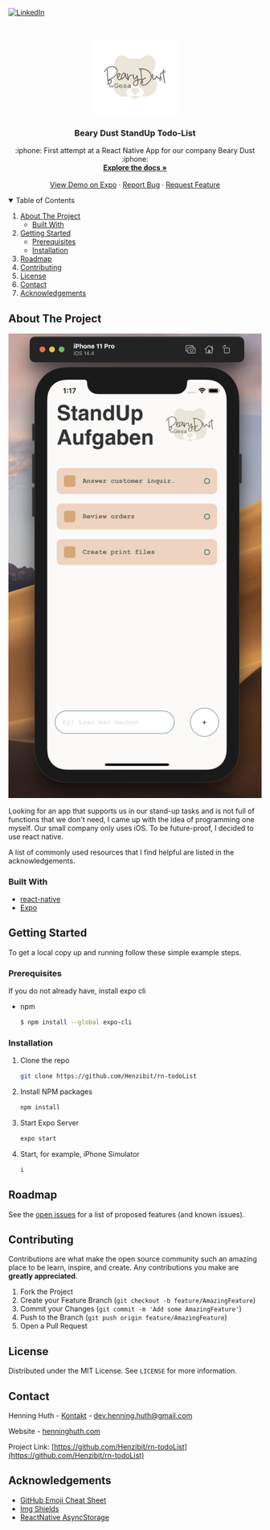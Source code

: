 <!--
*** Thanks for checking out the Best-README-Template. If you have a suggestion
*** that would make this better, please fork the repo and create a pull request
*** or simply open an issue with the tag "enhancement".
*** Thanks again! Now go create something AMAZING! :D
-->



<!-- PROJECT SHIELDS -->
<!--
*** I'm using markdown "reference style" links for readability.
*** Reference links are enclosed in brackets [ ] instead of parentheses ( ).
*** See the bottom of this document for the declaration of the reference variables
*** for contributors-url, forks-url, etc. This is an optional, concise syntax you may use.
*** https://www.markdownguide.org/basic-syntax/#reference-style-links
-->

[![LinkedIn][linkedin-shield]][linkedin-url]



<!-- PROJECT LOGO -->
<br />
<p align="center">
  <a href="https://bearydust.de">
    <img src="assets/bearydust-logo-bear-with-text.png" alt="Logo" width="auto" height="150">
  </a>

  <h3 align="center">Beary Dust StandUp Todo-List</h3>

  <p align="center">
    :iphone: First attempt at a React Native App for our company Beary Dust :iphone:
    <br />
    <a href="https://github.com/Henzibit/rn-todoList"><strong>Explore the docs »</strong></a>
    <br />
    <br />
    <a href="https://github.com/Henzibit/rn-todoList">View Demo on Expo</a>
    ·
    <a href="https://github.com/Henzibit/rn-todoList/issues">Report Bug</a>
    ·
    <a href="https://github.com/Henzibit/rn-todoList/issues">Request Feature</a>
  </p>
</p>



<!-- TABLE OF CONTENTS -->
<details open="open">
  <summary>Table of Contents</summary>
  <ol>
    <li>
      <a href="#about-the-project">About The Project</a>
      <ul>
        <li><a href="#built-with">Built With</a></li>
      </ul>
    </li>
    <li>
      <a href="#getting-started">Getting Started</a>
      <ul>
        <li><a href="#prerequisites">Prerequisites</a></li>
        <li><a href="#installation">Installation</a></li>
      </ul>
    </li>
    <li><a href="#roadmap">Roadmap</a></li>
    <li><a href="#contributing">Contributing</a></li>
    <li><a href="#license">License</a></li>
    <li><a href="#contact">Contact</a></li>
    <li><a href="#acknowledgements">Acknowledgements</a></li>
  </ol>
</details>



<!-- ABOUT THE PROJECT -->
## About The Project

[![Product Name Screen Shot][product-screenshot]](https://example.com)

Looking for an app that supports us in our stand-up tasks and is not full of functions that we don't need, I came up with the idea of programming one myself. Our small company only uses iOS. To be future-proof, I decided to use react native.


A list of commonly used resources that I find helpful are listed in the acknowledgements.

### Built With

* [react-native](https://reactnative.dev/)
* [Expo](https://expo.io/)




<!-- GETTING STARTED -->
## Getting Started

To get a local copy up and running follow these simple example steps.

### Prerequisites

If you do not already have, install expo cli
* npm
  ```sh
  $ npm install --global expo-cli
  ```

### Installation

1. Clone the repo
   ```sh
   git clone https://github.com/Henzibit/rn-todoList
   ```
2. Install NPM packages
   ```sh
   npm install
   ```
3. Start Expo Server
   ```sh
   expo start
   ```
4. Start, for example, iPhone Simulator
   ```sh
   i
   ```   



<!-- ROADMAP -->
## Roadmap

See the [open issues](https://github.com/othneildrew/Best-README-Template/issues) for a list of proposed features (and known issues).



<!-- CONTRIBUTING -->
## Contributing

Contributions are what make the open source community such an amazing place to be learn, inspire, and create. Any contributions you make are **greatly appreciated**.

1. Fork the Project
2. Create your Feature Branch (`git checkout -b feature/AmazingFeature`)
3. Commit your Changes (`git commit -m 'Add some AmazingFeature'`)
4. Push to the Branch (`git push origin feature/AmazingFeature`)
5. Open a Pull Request



<!-- LICENSE -->
## License

Distributed under the MIT License. See `LICENSE` for more information.



<!-- CONTACT -->
## Contact

Henning Huth - [Kontakt](https://henninghuth.com/kontakt/) - dev.henning.huth@gmail.com 

Website - [henninghuth.com](https://henninghuth.com)

Project Link: [https://github.com/Henzibit/rn-todoList](https://github.com/Henzibit/rn-todoList)



<!-- ACKNOWLEDGEMENTS -->
## Acknowledgements
* [GitHub Emoji Cheat Sheet](https://www.webpagefx.com/tools/emoji-cheat-sheet)
* [Img Shields](https://shields.io)
* [ReactNative AsyncStorage](https://react-native-async-storage.github.io/async-storage/)






<!-- MARKDOWN LINKS & IMAGES -->

[linkedin-shield]: https://img.shields.io/badge/-LinkedIn-black.svg?style=for-the-badge&logo=linkedin&colorB=555
[linkedin-url]: https://www.linkedin.com/in/henning-huth-a2890512a/
[product-screenshot]: assets/AppScreenshot.png
